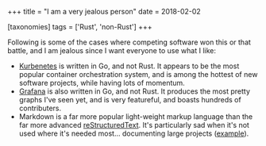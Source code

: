 +++
title = "I am a very jealous person"
date = 2018-02-02

[taxonomies]
tags = ['Rust', 'non-Rust']
+++

Following is some of the cases where competing software won this or that
battle, and I am jealous since I want everyone to use what I like:

-   [Kurbenetes] is written in Go, and not Rust. It appears to be the
    most popular container orchestration system, and is among the
    hottest of new software projects, while having lots of momentum.
-   [Grafana] is also written in Go, and not Rust. It produces the most
    pretty graphs I've seen yet, and is very featureful, and boasts
    hundreds of contributers.
-   Markdown is a far more popular light-weight markup language than the
    far more advanced [reStructuredText]. It's particularly sad when
    it's not used where it's needed most... documenting large
    projects ([example]).

  [Kurbenetes]: https://github.com/kubernetes/kubernetes
  [Grafana]: https://github.com/grafana/grafana
  [reStructuredText]: http://docutils.sourceforge.net/docs/ref/rst/restructuredtext.html
  [example]: http://doc.rust-lang.org
